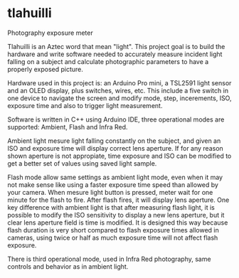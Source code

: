 # tlahuilli
Photography exposure meter

Tlahuilli is an Aztec word that mean "light". This project goal is to build the hardware and write software
needed to accurately measure incident light falling on a subject and calculate photographic parameters to
have a properly exposed picture.

Hardware used in this project is: an Arduino Pro mini, a TSL2591 light sensor and an OLED display, plus
switches, wires, etc. This include a five switch in one device to navigate the screen and modify mode, step,
incerements, ISO, exposure time and also to trigger light measurement.

Software is written in C++ using Arduino IDE, three operational modes are supported: Ambient, Flash and Infra Red.

Ambient light mesure light falling constantly on the subject, and given an ISO and exposure time will display
correct lens aperture. If for any reason shown aperture is not appropiate, time exposure and ISO can be modified
to get a better set of values using saved light sample. 

Flash mode allow same settings as ambient light mode, even when it may not make sense like using a faster exposure
time speed than allowed by your camera. When mesure light button is pressed, meter wait for one minute for the
flash to fire. After flash fires, it will display lens aperture. One key difference with ambient light is that after
measuring flash light, it is possible to modify the ISO sensitivity to display a new lens aperture, but it clear
lens aperture field is time is modified. It is designed this way because flash duration is very short compared to
flash exposure times allowed in cameras, using twice or half as much exposure time will not affect flash exposure.

There is third operational mode, used in Infra Red photography, same controls and behavior as in ambient light.
